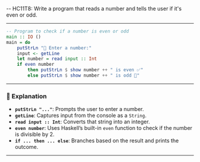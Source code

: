 -- HC11T8: Write a program that reads a number and tells the user if it's even or odd.


---



```haskell
-- Program to check if a number is even or odd
main :: IO ()
main = do
    putStrLn "🔢 Enter a number:"
    input <- getLine
    let number = read input :: Int
    if even number
        then putStrLn $ show number ++ " is even ✅"
        else putStrLn $ show number ++ " is odd 🔷"
```

---

### 🧠 Explanation

- **`putStrLn "..."`**: Prompts the user to enter a number.
- **`getLine`**: Captures input from the console as a `String`.
- **`read input :: Int`**: Converts that string into an integer.
- **`even number`**: Uses Haskell’s built-in `even` function to check if the number is divisible by 2.
- **`if ... then ... else`**: Branches based on the result and prints the outcome.

---

